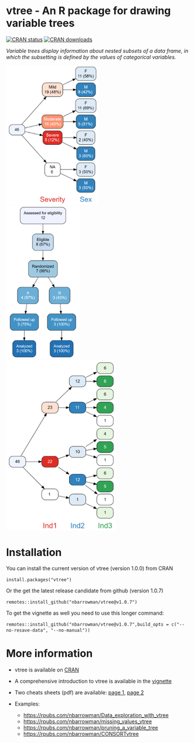 vtree - An R package for drawing variable trees
=====

[![CRAN
status](http://www.r-pkg.org/badges/version/vtree)](https://cran.r-project.org/package=vtree)
[![CRAN
downloads](https://cranlogs.r-pkg.org/badges/grand-total/vtree)](https://cranlogs.r-pkg.org/badges/grand-total/vtree)

*Variable trees display information about nested subsets of a data frame, in which the subsetting is defined by the values of categorical variables.*

<img src="https://github.com/nbarrowman/vtree/blob/master/cheatsheets/png/v1.png" width="250">&nbsp;&nbsp;&nbsp;&nbsp;&nbsp;&nbsp;&nbsp;&nbsp;&nbsp;&nbsp;&nbsp;&nbsp;&nbsp;&nbsp;&nbsp;&nbsp;&nbsp;<img src="https://github.com/nbarrowman/vtree/blob/master/cheatsheets/png/t7.png" width="200">&nbsp;&nbsp;&nbsp;&nbsp;&nbsp;&nbsp;&nbsp;<img src="https://github.com/nbarrowman/vtree/blob/master/cheatsheets/png/t1.png" width="300">

# Installation

You can install the current version of vtree (version 1.0.0) from CRAN

```
install.packages("vtree")
```

Or the get the latest release candidate from github (version 1.0.7)

```
remotes::install_github("nbarrowman/vtree@v1.0.7")
```

To get the vignette as well you need to use this longer command:

```
remotes::install_github("nbarrowman/vtree@v1.0.7",build_opts = c("--no-resave-data", "--no-manual"))
```

# More information

* vtree is available on [CRAN](https://cran.r-project.org/package=vtree)

* A comprehensive introduction to vtree is available in the [vignette](https://cran.r-project.org/web/packages/vtree/vignettes/vtree.html)

* Two cheats sheets (pdf) are available: [page 1](https://github.com/nbarrowman/vtree/blob/master/cheatsheets/vtree_cheatsheet_v0.0.8.pdf), [page 2](https://github.com/nbarrowman/vtree/blob/master/cheatsheets/vtree_cheatsheet_page2.pdf)

* Examples: 
    * https://rpubs.com/nbarrowman/Data_exploration_with_vtree
    * https://rpubs.com/nbarrowman/missing_values_vtree
    * https://rpubs.com/nbarrowman/pruning_a_variable_tree
    * https://rpubs.com/nbarrowman/CONSORTvtree
